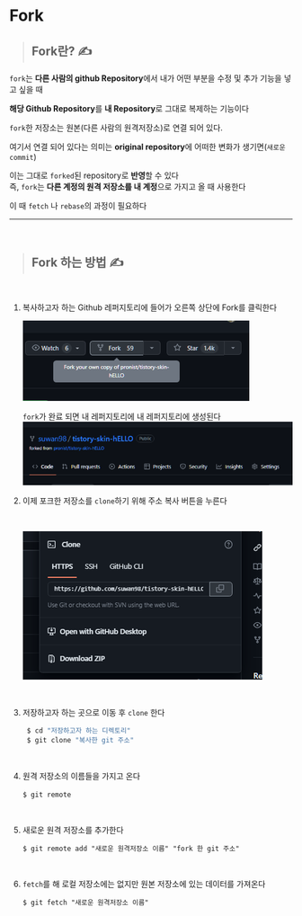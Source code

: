 # Fork

> ## Fork란? ✍️

`fork`는 **다른 사람의 github Repository**에서 내가 어떤 부분을 수정 및 추가 기능을 넣고 싶을 때

**해당 Github Repository**를 **내 Repository**로 그대로 복제하는 기능이다

`fork`한 저장소는 원본(다른 사람의 원격저장소)로 연결 되어 있다.

여기서 연결 되어 있다는 의미는 **original repository**에 어떠한 변화가 생기면(`새로운 commit`) 

이는 그대로 `forked`된 repository로 **반영**할 수 있다 <br/>
즉, `fork`는 **다른 계정의 원격 저장소를 내 계정**으로 가지고 올 때 사용한다

이 때 `fetch` 나 `rebase`의 과정이 필요하다

<hr />

<br />

> ## Fork 하는 방법 ✍️


<br />

1. 복사하고자 하는 Github 레퍼지토리에 들어가 오른쪽 상단에 Fork를 클릭한다



    ![이미지](../assets/git/git-fork-1.png)

    `fork`가 완료 되면 내 레퍼지토리에 내 레퍼지토리에 생성된다
    ![image](../assets/git/git-fork-2.png)
    

2. 이제 포크한 저장소를 `clone`하기 위해 주소 복사 버튼을 누른다

   <br />

    ![이미지](../assets/git/git-fork-3.png)


    <br />
3. 저장하고자 하는 곳으로 이동 후 `clone` 한다
   
   ```bash
    $ cd "저장하고자 하는 디렉토리"
    $ git clone "복사한 git 주소"
    ```

    <br />

4. 원격 저장소의 이름들을 가지고 온다
   
   `$ git remote`

    <br />
 
5. 새로운 원격 저장소를 추가한다
   
   `$ git remote add "새로운 원격저장소 이름" "fork 한 git 주소"`

   <br />

6. `fetch`를 해 로컬 저장소에는 없지만 원본 저장소에 있는 데이터를 가져온다


    `$ git fetch "새로운 원격저장소 이름"`
